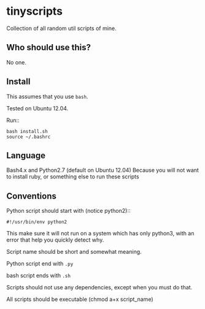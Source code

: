 tinyscripts
===========

Collection of all random util scripts of mine.

Who should use this?
--------------------

No one.

Install
-------

This assumes that you use ``bash``.

Tested on Ubuntu 12.04.

Run::

    bash install.sh
    source ~/.bashrc

Language
--------

Bash4.x and Python2.7 (default on Ubuntu 12.04)
Because you will not want to install ruby, or something else to run
these scripts

Conventions
-----------

Python script should start with (notice python2)::

    #!/usr/bin/env python2

This make sure it will
not run on a system which has only python3, with an error that help you quickly
detect why.

Script name should be short and somewhat meaning.

Python script end with ``.py``

bash script ends with ``.sh``

Scripts should not use any dependencies, except when you must do that.

All scripts should be executable (chmod a+x script_name)
